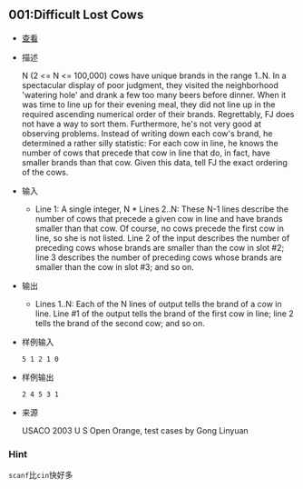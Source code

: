## 001:Difficult Lost Cows

- [查看](http://dapractise.openjudge.cn/2019hw3/001/)

- 描述

  N (2 <= N <= 100,000) cows have unique brands in the range 1..N. In a spectacular display of poor judgment, they visited the neighborhood 'watering hole' and drank a few too many beers before dinner. When it was time to line up for their evening meal, they did not line up in the required ascending numerical order of their brands.  Regrettably, FJ does not have a way to sort them. Furthermore, he's not very good at observing problems. Instead of writing down each cow's brand, he determined a rather silly statistic: For each cow in line, he knows the number of cows that precede that cow in line that do, in fact, have smaller brands than that cow.  Given this data, tell FJ the exact ordering of the cows. 

- 输入

  * Line 1: A single integer, N  * Lines 2..N: These N-1 lines describe the number of cows that precede a given cow in line and have brands smaller than that cow. Of course, no cows precede the first cow in line, so she is not listed. Line 2 of the input describes the number of preceding cows whose brands are smaller than the cow in slot #2; line 3 describes the number of preceding cows whose brands are smaller than the cow in slot #3; and so on.

- 输出

  * Lines 1..N: Each of the N lines of output tells the brand of a cow in line. Line #1 of the output tells the brand of the first cow in line; line 2 tells the brand of the second cow; and so on.

- 样例输入

  `5 1 2 1 0`

- 样例输出

  `2 4 5 3 1`

- 来源

  USACO 2003 U S Open Orange, test cases by Gong Linyuan

### Hint

`scanf`比`cin`快好多
